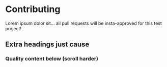 # Contributing
Lorem ipsum dolor sit...  all pull requests will be insta-approved for this 
test project!

## Extra headings just cause

### Quality content below (scroll harder)